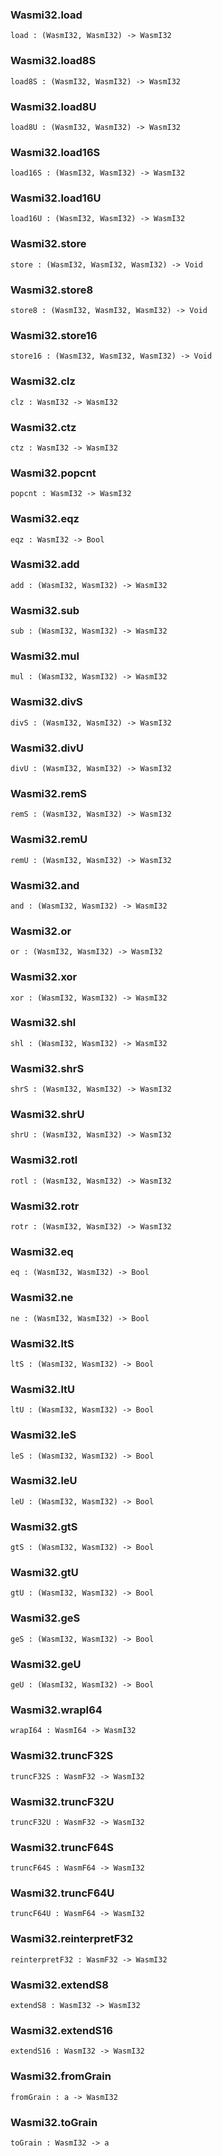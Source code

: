### Wasmi32.**load**

```grain
load : (WasmI32, WasmI32) -> WasmI32
```

### Wasmi32.**load8S**

```grain
load8S : (WasmI32, WasmI32) -> WasmI32
```

### Wasmi32.**load8U**

```grain
load8U : (WasmI32, WasmI32) -> WasmI32
```

### Wasmi32.**load16S**

```grain
load16S : (WasmI32, WasmI32) -> WasmI32
```

### Wasmi32.**load16U**

```grain
load16U : (WasmI32, WasmI32) -> WasmI32
```

### Wasmi32.**store**

```grain
store : (WasmI32, WasmI32, WasmI32) -> Void
```

### Wasmi32.**store8**

```grain
store8 : (WasmI32, WasmI32, WasmI32) -> Void
```

### Wasmi32.**store16**

```grain
store16 : (WasmI32, WasmI32, WasmI32) -> Void
```

### Wasmi32.**clz**

```grain
clz : WasmI32 -> WasmI32
```

### Wasmi32.**ctz**

```grain
ctz : WasmI32 -> WasmI32
```

### Wasmi32.**popcnt**

```grain
popcnt : WasmI32 -> WasmI32
```

### Wasmi32.**eqz**

```grain
eqz : WasmI32 -> Bool
```

### Wasmi32.**add**

```grain
add : (WasmI32, WasmI32) -> WasmI32
```

### Wasmi32.**sub**

```grain
sub : (WasmI32, WasmI32) -> WasmI32
```

### Wasmi32.**mul**

```grain
mul : (WasmI32, WasmI32) -> WasmI32
```

### Wasmi32.**divS**

```grain
divS : (WasmI32, WasmI32) -> WasmI32
```

### Wasmi32.**divU**

```grain
divU : (WasmI32, WasmI32) -> WasmI32
```

### Wasmi32.**remS**

```grain
remS : (WasmI32, WasmI32) -> WasmI32
```

### Wasmi32.**remU**

```grain
remU : (WasmI32, WasmI32) -> WasmI32
```

### Wasmi32.**and**

```grain
and : (WasmI32, WasmI32) -> WasmI32
```

### Wasmi32.**or**

```grain
or : (WasmI32, WasmI32) -> WasmI32
```

### Wasmi32.**xor**

```grain
xor : (WasmI32, WasmI32) -> WasmI32
```

### Wasmi32.**shl**

```grain
shl : (WasmI32, WasmI32) -> WasmI32
```

### Wasmi32.**shrS**

```grain
shrS : (WasmI32, WasmI32) -> WasmI32
```

### Wasmi32.**shrU**

```grain
shrU : (WasmI32, WasmI32) -> WasmI32
```

### Wasmi32.**rotl**

```grain
rotl : (WasmI32, WasmI32) -> WasmI32
```

### Wasmi32.**rotr**

```grain
rotr : (WasmI32, WasmI32) -> WasmI32
```

### Wasmi32.**eq**

```grain
eq : (WasmI32, WasmI32) -> Bool
```

### Wasmi32.**ne**

```grain
ne : (WasmI32, WasmI32) -> Bool
```

### Wasmi32.**ltS**

```grain
ltS : (WasmI32, WasmI32) -> Bool
```

### Wasmi32.**ltU**

```grain
ltU : (WasmI32, WasmI32) -> Bool
```

### Wasmi32.**leS**

```grain
leS : (WasmI32, WasmI32) -> Bool
```

### Wasmi32.**leU**

```grain
leU : (WasmI32, WasmI32) -> Bool
```

### Wasmi32.**gtS**

```grain
gtS : (WasmI32, WasmI32) -> Bool
```

### Wasmi32.**gtU**

```grain
gtU : (WasmI32, WasmI32) -> Bool
```

### Wasmi32.**geS**

```grain
geS : (WasmI32, WasmI32) -> Bool
```

### Wasmi32.**geU**

```grain
geU : (WasmI32, WasmI32) -> Bool
```

### Wasmi32.**wrapI64**

```grain
wrapI64 : WasmI64 -> WasmI32
```

### Wasmi32.**truncF32S**

```grain
truncF32S : WasmF32 -> WasmI32
```

### Wasmi32.**truncF32U**

```grain
truncF32U : WasmF32 -> WasmI32
```

### Wasmi32.**truncF64S**

```grain
truncF64S : WasmF64 -> WasmI32
```

### Wasmi32.**truncF64U**

```grain
truncF64U : WasmF64 -> WasmI32
```

### Wasmi32.**reinterpretF32**

```grain
reinterpretF32 : WasmF32 -> WasmI32
```

### Wasmi32.**extendS8**

```grain
extendS8 : WasmI32 -> WasmI32
```

### Wasmi32.**extendS16**

```grain
extendS16 : WasmI32 -> WasmI32
```

### Wasmi32.**fromGrain**

```grain
fromGrain : a -> WasmI32
```

### Wasmi32.**toGrain**

```grain
toGrain : WasmI32 -> a
```

